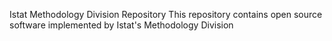 Istat Methodology Division Repository
This repository contains open source software implemented by Istat's Methodology Division
